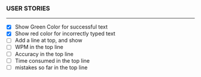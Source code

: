 ### USER STORIES
___
- [x] Show Green Color for successful text
- [x] Show red color for incorrectly typed text
- [ ] Add a line at top, and show
- [ ] WPM in the top line
- [ ] Accuracy in the top line
- [ ] Time consumed in the top line
- [ ] mistakes so far in the top line
